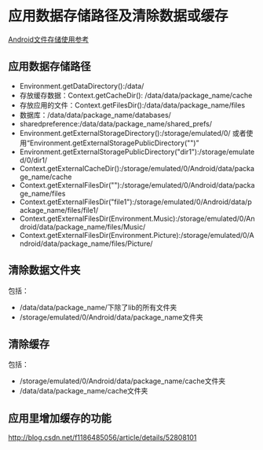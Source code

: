 # 应用数据存储路径及清除数据或缓存

[Android文件存储使用参考](http://www.tuicool.com/articles/AvUnqiy)

## 应用数据存储路径
- Environment.getDataDirectory():/data/
- 存放缓存数据：Context.getCacheDir(): /data/data/package_name/cache
- 存放应用的文件：Context.getFilesDir():/data/data/package_name/files
- 数据库：/data/data/package_name/databases/
- sharedpreference:/data/data/package_name/shared_prefs/
- Environment.getExternalStorageDirectory():/storage/emulated/0/  或者使用“Environment.getExternalStoragePublicDirectory("")”
- Environment.getExternalStoragePublicDirectory("dir1"):/storage/emulated/0/dir1/
- Context.getExternalCacheDir():/storage/emulated/0/Android/data/package_name/cache
- Context.getExternalFilesDir(""):/storage/emulated/0/Android/data/package_name/files
- Context.getExternalFilesDir("file1"):/storage/emulated/0/Android/data/package_name/files/file1/
- Context.getExternalFilesDir(Environment.Music):/storage/emulated/0/Android/data/package_name/files/Music/
- Context.getExternalFilesDir(Environment.Picture):/storage/emulated/0/Android/data/package_name/files/Picture/

## 清除数据文件夹
包括：
- /data/data/package_name/下除了lib的所有文件夹
- /storage/emulated/0/Android/data/package_name文件夹

## 清除缓存
包括：
- /storage/emulated/0/Android/data/package_name/cache文件夹
- /data/data/package_name/cache文件夹

## 应用里增加缓存的功能

http://blog.csdn.net/f1186485056/article/details/52808101
